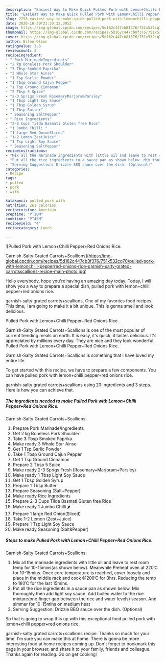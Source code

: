 ```yaml
---
description: "Easiest Way to Make Quick Pulled Pork with Lemon+Chilli Pepper+Red Onions Rice.   Garnish-Salty Grated Carrots+Scallions"
title: "Easiest Way to Make Quick Pulled Pork with Lemon+Chilli Pepper+Red Onions Rice.   Garnish-Salty Grated Carrots+Scallions"
slug: 2293-easiest-way-to-make-quick-pulled-pork-with-lemonchilli-pepperred-onions-rice-garnish-salty-grated-carrotsscallions
date: 2020-10-30T21:30:32.395Z
image: https://img-global.cpcdn.com/recipes/5d162c447cb8f376/751x532cq70/pulled-pork-with-lemonchilli-pepperred-onions-rice-garnish-salty-grated-carrotsscallions-recipe-main-photo.jpg
thumbnail: https://img-global.cpcdn.com/recipes/5d162c447cb8f376/751x532cq70/pulled-pork-with-lemonchilli-pepperred-onions-rice-garnish-salty-grated-carrotsscallions-recipe-main-photo.jpg
cover: https://img-global.cpcdn.com/recipes/5d162c447cb8f376/751x532cq70/pulled-pork-with-lemonchilli-pepperred-onions-rice-garnish-salty-grated-carrotsscallions-recipe-main-photo.jpg
author: Ellen Olson
ratingvalue: 3.6
reviewcount: 3
recipeingredient:
- " Pork MarinadeIngredients"
- "2 kg Boneless Pork Shoulder"
- "3 Tbsp Smoked Paprika"
- "3 Whole Star Ainse"
- "1 Tsp Garlic Powder"
- "1 Tbsp Ground Cajun Pepper"
- "1 Tsp Ground Cinnamon"
- "2 Tbsp 5 Spice"
- "2-3 Sprigs Fresh RosemaryMarjoramParsley"
- "1 Tbsp Light Soy Sauce"
- "1 Tbsp Golden Syrup"
- "1 Tbsp Butter"
- " Seasoning SaltPepper"
- " Rice Ingredients"
- "2-3 Cups Tilda Basmati Gluten free Rice"
- "1 Jumbo Chilli "
- "1 large Red OnionSliced"
- "1-2 Lemon ZestJuice"
- "1 Tsp Light Soy Sauce"
- " Seasoning SaltPepper"
recipeinstructions:
- "Mix all the marinade ingredients with little oil and leave to rest room temp for 10-15mins(as shown below). Meanwhile Preheat oven at 220’C for 10-15mins. Once core temperature is reached, cover loosely and place in the middle rack and cook @200’C for 3hrs. Reducing the temp to 180’C for the last 15mins."
- "Put all the rice ingredients in a sauce pan as shown below. Mix thoroughly then add light soy sauce. Add boiled water to the rice mixture(one finger gap between the rice and water levels) season. And simmer for 10-15mins on medium heat"
- "Serving Suggestion: Drizzle BBQ sauce over the dish. (Optional)"
categories:
- Recipe
tags:
- pulled
- pork
- with

katakunci: pulled pork with 
nutrition: 261 calories
recipecuisine: American
preptime: "PT10M"
cooktime: "PT45M"
recipeyield: "4"
recipecategory: Lunch

---
```



![Pulled Pork with Lemon+Chilli Pepper+Red Onions Rice. 

Garnish-Salty Grated Carrots+Scallions](https://img-global.cpcdn.com/recipes/5d162c447cb8f376/751x532cq70/pulled-pork-with-lemonchilli-pepperred-onions-rice-garnish-salty-grated-carrotsscallions-recipe-main-photo.jpg)

Hello everybody, hope you're having an amazing day today. Today, I will show you a way to prepare a special dish, pulled pork with lemon+chilli pepper+red onions rice. 

garnish-salty grated carrots+scallions. One of my favorites food recipes. This time, I am going to make it a bit unique. This is gonna smell and look delicious.

Pulled Pork with Lemon+Chilli Pepper+Red Onions Rice. 

Garnish-Salty Grated Carrots+Scallions is one of the most popular of current trending meals on earth. It is easy, it's quick, it tastes delicious. It's appreciated by millions every day. They are nice and they look wonderful. Pulled Pork with Lemon+Chilli Pepper+Red Onions Rice. 

Garnish-Salty Grated Carrots+Scallions is something that I have loved my entire life.




To get started with this recipe, we have to prepare a few components. You can have pulled pork with lemon+chilli pepper+red onions rice. 

garnish-salty grated carrots+scallions using 20 ingredients and 3 steps. Here is how you can achieve that.

<!--inarticleads1-->

##### The ingredients needed to make Pulled Pork with Lemon+Chilli Pepper+Red Onions Rice. 

Garnish-Salty Grated Carrots+Scallions:

1. Prepare  Pork Marinade/Ingredients
1. Get 2 kg Boneless Pork Shoulder
1. Take 3 Tbsp Smoked Paprika
1. Make ready 3 Whole Star Ainse
1. Get 1 Tsp Garlic Powder
1. Take 1 Tbsp Ground Cajun Pepper
1. Get 1 Tsp Ground Cinnamon
1. Prepare 2 Tbsp 5 Spice
1. Make ready 2-3 Sprigs Fresh (Rosemary+Marjoram+Parsley)
1. Make ready 1 Tbsp Light Soy Sauce
1. Get 1 Tbsp Golden Syrup
1. Prepare 1 Tbsp Butter
1. Prepare  Seasoning (Salt+Pepper)
1. Make ready  Rice Ingredients
1. Prepare 2-3 Cups Tilda Basmati Gluten free Rice
1. Make ready 1 Jumbo Chilli 🌶
1. Prepare 1 large Red Onion(Sliced)
1. Take 1-2 Lemon (Zest+Juice)
1. Prepare 1 Tsp Light Soy Sauce
1. Make ready  Seasoning (Salt&amp;Pepper)




<!--inarticleads2-->

##### Steps to make Pulled Pork with Lemon+Chilli Pepper+Red Onions Rice. 

Garnish-Salty Grated Carrots+Scallions:

1. Mix all the marinade ingredients with little oil and leave to rest room temp for 10-15mins(as shown below). Meanwhile Preheat oven at 220’C for 10-15mins. Once core temperature is reached, cover loosely and place in the middle rack and cook @200’C for 3hrs. Reducing the temp to 180’C for the last 15mins.
1. Put all the rice ingredients in a sauce pan as shown below. Mix thoroughly then add light soy sauce. Add boiled water to the rice mixture(one finger gap between the rice and water levels) season. And simmer for 10-15mins on medium heat
1. Serving Suggestion: Drizzle BBQ sauce over the dish. (Optional)




So that is going to wrap this up with this exceptional food pulled pork with lemon+chilli pepper+red onions rice. 

garnish-salty grated carrots+scallions recipe. Thanks so much for your time. I'm sure you can make this at home. There is gonna be more interesting food at home recipes coming up. Don't forget to bookmark this page in your browser, and share it to your family, friends and colleague. Thanks again for reading. Go on get cooking!
